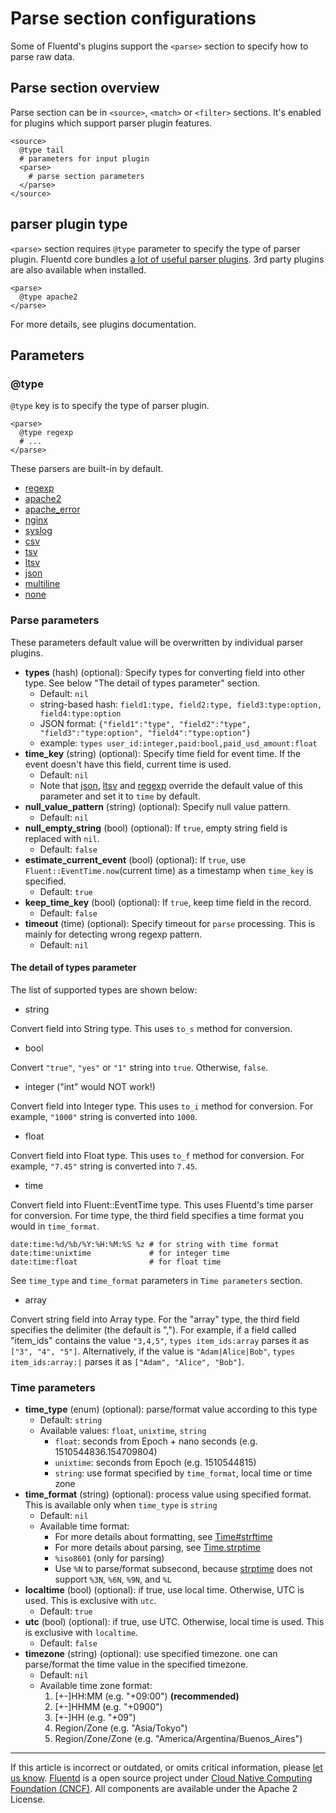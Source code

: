 # Parse section configurations

Some of Fluentd's plugins support the `<parse>` section to specify how
to parse raw data.


## Parse section overview

Parse section can be in `<source>`, `<match>` or `<filter>` sections.
It's enabled for plugins which support parser plugin features.

```
<source>
  @type tail
  # parameters for input plugin
  <parse>
    # parse section parameters
  </parse>
</source>
```


## parser plugin type

`<parse>` section requires `@type` parameter to specify the type of
parser plugin. Fluentd core bundles [a lot of useful parser plugins](/plugins/parser/README.md). 3rd party plugins are also available
when installed.

```
<parse>
  @type apache2
</parse>
```

For more details, see plugins documentation.


## Parameters


### @type

`@type` key is to specify the type of parser plugin.

```
<parse>
  @type regexp
  # ...
</parse>
```

These parsers are built-in by default.

-   [regexp](/plugins/parser/regexp.md)
-   [apache2](/plugins/parser/apache2.md)
-   [apache\_error](/plugins/parser/apache_error.md)
-   [nginx](/plugins/parser/nginx.md)
-   [syslog](/plugins/parser/syslog.md)
-   [csv](/plugins/parser/csv.md)
-   [tsv](/plugins/parser/tsv.md)
-   [ltsv](/plugins/parser/ltsv.md)
-   [json](/plugins/parser/json.md)
-   [multiline](/plugins/parser/multiline.md)
-   [none](/plugins/parser/none.md)


### Parse parameters

These parameters default value will be overwritten by individual parser
plugins.

-   **types** (hash) (optional): Specify types for converting field into
    other type. See below "The detail of types parameter" section.
    -   Default: `nil`
    -   string-based hash: `field1:type, field2:type, field3:type:option, field4:type:option`
    -   JSON format: `{"field1":"type", "field2":"type", "field3":"type:option", "field4":"type:option"}`
    -   example: `types user_id:integer,paid:bool,paid_usd_amount:float`
-   **time\_key** (string) (optional): Specify time field for event time. If the event doesn't have this field, current time is used.
    -   Default: `nil`
    -   Note that [json](/plugins/parser/json.md), [ltsv](/plugins/parser/ltsv.md) and [regexp](/plugins/parser/regexp.md) override the default value of this parameter and set it to `time` by default.
-   **null\_value\_pattern** (string) (optional): Specify null value pattern.
    -   Default: `nil`
-   **null\_empty\_string** (bool) (optional): If `true`, empty string field is replaced with `nil`.
    -   Default: `false`
-   **estimate\_current\_event** (bool) (optional): If `true`, use `Fluent::EventTime.now`(current time) as a timestamp when `time_key` is specified.
    -   Default: `true`
-   **keep\_time\_key** (bool) (optional): If `true`, keep time field in the record.
    -   Default: `false`
- **timeout** (time) (optional): Specify timeout for `parse` processing. This is mainly for detecting wrong regexp pattern.
    -   Default: `nil`    

#### The detail of types parameter

The list of supported types are shown below:

-   string

Convert field into String type. This uses `to_s` method for conversion.

-   bool

Convert `"true"`, `"yes"` or `"1"` string into `true`. Otherwise,
`false`.

-   integer ("int" would NOT work!)

Convert field into Integer type. This uses `to_i` method for conversion.
For example, `"1000"` string is converted into `1000`.

-   float

Convert field into Float type. This uses `to_f` method for conversion.
For example, `"7.45"` string is converted into `7.45`.

-   time

Convert field into Fluent::EventTime type. This uses Fluentd's time
parser for conversion. For time type, the third field specifies a time
format you would in `time_format`.

```
date:time:%d/%b/%Y:%H:%M:%S %z # for string with time format
date:time:unixtime             # for integer time
date:time:float                # for float time
```

See `time_type` and `time_format` parameters in `Time parameters`
section.

-   array

Convert string field into Array type. For the "array" type, the third
field specifies the delimiter (the default is ","). For example, if a
field called "item\_ids" contains the value `"3,4,5"`,
`types item_ids:array` parses it as `["3", "4", "5"]`. Alternatively, if
the value is `"Adam|Alice|Bob"`, `types item_ids:array:|` parses it as
`["Adam", "Alice", "Bob"]`.


### Time parameters

-   **time\_type** (enum) (optional): parse/format value according to this type
    -   Default: `string`
    -   Available values: `float`, `unixtime`, `string`
        -   `float`: seconds from Epoch + nano seconds (e.g. 1510544836.154709804)
        -   `unixtime`: seconds from Epoch (e.g. 1510544815)
        -   `string`: use format specified by `time_format`, local time or time zone
-   **time\_format** (string) (optional): process value using specified format. This is available only when `time_type` is `string`
    -   Default: `nil`
    -   Available time format:
        -   For more details about formatting, see [Time\#strftime](https://docs.ruby-lang.org/en/2.4.0/Time.html#method-i-strftime)
        -   For more details about parsing, see [Time.strptime](https://docs.ruby-lang.org/en/2.4.0/Time.html#method-c-strptime)
        -   `%iso8601` (only for parsing)
        -    Use `%N` to parse/format subsecond, because [strptime](https://github.com/nurse/strptime) does not support `%3N`, `%6N`, `%9N`, and `%L`
-   **localtime** (bool) (optional): if true, use local time. Otherwise, UTC is used. This is exclusive with `utc`.
    -   Default: `true`
-   **utc** (bool) (optional): if true, use UTC. Otherwise, local time is used. This is exclusive with `localtime`.
    -   Default: `false`
-   **timezone** (string) (optional): use specified timezone. one can parse/format the time value in the specified timezone.
    -   Default: `nil`
    -   Available time zone format:
        1.  \[+-\]HH:MM (e.g. "+09:00") **(recommended)**
        2.  \[+-\]HHMM (e.g. "+0900")
        3.  \[+-\]HH (e.g. "+09")
        4.  Region/Zone (e.g. "Asia/Tokyo")
        5.  Region/Zone/Zone (e.g. "America/Argentina/Buenos\_Aires")


------------------------------------------------------------------------

If this article is incorrect or outdated, or omits critical information, please [let us know](https://github.com/fluent/fluentd-docs-gitbook/issues?state=open).
[Fluentd](http://www.fluentd.org/) is a open source project under [Cloud Native Computing Foundation (CNCF)](https://cncf.io/). All components are available under the Apache 2 License.
